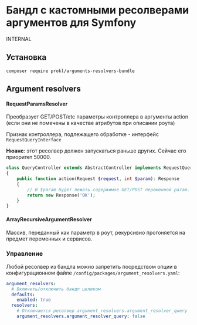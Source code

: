 # Бандл с кастомными ресолверами аргументов для Symfony

INTERNAL

## Установка

`composer require prokl/arguments-resolvers-bundle`

## Argument resolvers

#### RequestParamsResolver 

Преобразует GET/POST/etc параметры контроллера в аргументы action (если они не помечены в качестве атрибутов при описании роута)

Признак контроллера, подлежащего обработке - интерфейс `RequestQueryInterface`

**Нюанс**: этот ресолвер должен запускаться раньше других. Сейчас его приоритет 50000. 

```php
class QueryController extends AbstractController implements RequestQueryInterface
{
    public function action(Request $request, int $param): Response
    {
        // В $param будет лежать содержимое GET/POST переменной param.
        return new Response('OK');
    }
}
```

#### ArrayRecursiveArgumentResolver

Массив, переданный как параметр в роут, рекурсивно прогоняется на предмет переменных и сервисов.

### Управление

Любой ресолвер из бандла можно запретить посредством опции в конфигурационном файле
 `/config/packages/argument_resolvers.yaml`:
 
```yaml
argument_resolvers:
  # Включить/отключить бандл целиком
  defaults:
    enabled: true
  resolvers:
    # Отключается ресолвер argument_resolvers.argument_resolver_query
    argument_resolvers.argument_resolver_query: false
```
